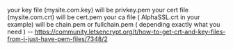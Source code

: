 your key file (mysite.com.key) will be privkey.pem
your cert file (mysite.com.crt) will be cert.pem
your ca file ( AlphaSSL.crt in your example) will be chain.pem or fullchain.pem ( depending exactly what you need )
-- https://community.letsencrypt.org/t/how-to-get-crt-and-key-files-from-i-just-have-pem-files/7348/2
